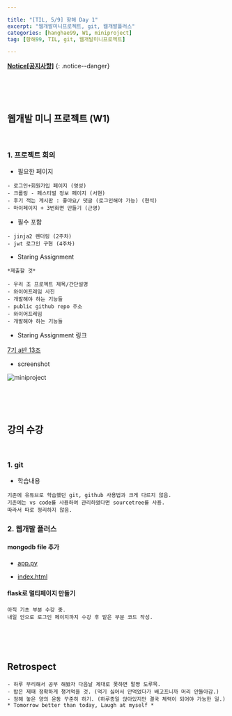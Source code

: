 ```yaml
---

title: "[TIL, 5/9] 항해 Day 1" 
excerpt: "웹개발미니프로젝트, git, 웹개발플러스" 
categories: [hanghae99, W1, miniproject]
tag: [항해99, TIL, git, 웹개발미니프로젝트] 

---
```


**[Notice[공지사항]](https://lilclown97.github.io/notice/Notice1/)**
{: .notice--danger}

<br><br><br>

## 웹개발 미니 프로젝트 (W1)

<br>

### 1. 프로젝트 회의


- 필요한 페이지

```
- 로그인+회원가입 페이지 (영성)
- 크롤링 - 페스티벌 정보 페이지 (서현)
- 후기 적는 게시판 : 좋아요/ 댓글 (로그인해야 가능) (현석)
- 마이페이지 + 3번화면 만들기 (근영)
```

- 필수 포함

```
- jinja2 렌더링 (2주차)
- jwt 로그인 구현 (4주차)
```

- Staring Assignment

```
*제출할 것*

- 우리 조 프로젝트 제목/간단설명
- 와이어프레임 사진
- 개발해야 하는 기능들
- public github repo 주소
- 와이어프레임
- 개발해야 하는 기능들
```

- Staring Assignment 링크

[7기 a반 13조](https://medium.com/@archok13/chapter-1-7%EA%B8%B0-13%EC%A1%B0-s-a-festiva-4ca9b8dc007e)

- screenshot

![miniproject](https://user-images.githubusercontent.com/98236458/167406740-2d7a9bf0-cb3a-46ea-99bf-12c3e15f73af.PNG)

<br><br><br>

## 강의 수강

<br>

### 1. git

- 학습내용

```
기존에 유튜브로 학습했던 git, github 사용법과 크게 다르지 않음.
기존에는 vs code를 사용하여 관리하였다면 sourcetree를 사용.
따라서 따로 정리하지 않음.
```

### 2. 웹개발 플러스

#### mongodb file 추가

- [app.py](https://github.com/lilclown97/hanheo99_TIL_file/blob/main/05-09-TIL/app.py)

- [index.html](https://github.com/lilclown97/hanheo99_TIL_file/blob/main/05-09-TIL/index.html)



#### flask로 멀티페이지 만들기

```
아직 기초 부분 수강 중.
내일 안으로 로그인 페이지까지 수강 후 맡은 부분 코드 작성.
```

<br><br><br>

## Retrospect

```
- 하루 무리해서 공부 해봤자 다음날 제대로 못하면 말짱 도루묵.
- 밥은 제때 정확하게 챙겨먹을 것. (먹기 싫어서 안먹었다가 배고프니까 머리 안돌아감.)
- 정해 놓은 양의 운동 꾸준히 하기. (하루종일 앉아있지만 결국 체력이 되어야 가능한 일.)
* Tomorrow better than today, Laugh at myself *
```